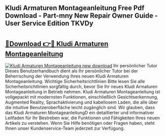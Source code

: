 ## Kludi Armaturen Montageanleitung Free Pdf Download - Part-mny New Repair Owner Guide - User Service Edition TKVDy

# <h2><a href="http://df6sm3.blite.top/?on=Kludi+Armaturen+Montageanleitung">🔗Download 👉🔴 Kludi Armaturen Montageanleitung</a></h2>

[![Kludi Armaturen Montageanleitung new download](https://i.imgur.com/lujVjoI.png)](http://df6sm3.blite.top/?on=Kludi+Armaturen+Montageanleitung)
Ihr persönlicher Tutor Dieses Benutzerhandbuch dient als Ihr persönlicher Tutor bei der Beherrschung der Verwendung Ihres neuen Kludi Armaturen Montageanleitung. Wichtige Sicherheitsrichtlinien Bitte lesen Sie alle Sicherheitsrichtlinien sorgfältig durch, bevor Sie Ihr neues Kludi Armaturen Montageanleitung in Betrieb nehmen. Kludi Armaturen Montageanleitung ist vollgepackt mit modernsten Funktionen, einschließlich Gesichtserkennung, Augmented Reality, Sprachaktivierung und kabellosem Laden, die alle über die intuitive Benutzeroberfläche leicht zugänglich sind. Wir glauben, dass das Kludi Armaturen MontageanleitungD ein detaillierter und informativer Leitfaden für Ihr Bestreben war, die Funktionen und Fähigkeiten Ihres neuen Artikels zu verstehen. Wenn Sie Hilfe benötigen oder Fragen haben, steht Ihnen unser Kundenservice-Team jederzeit zur Verfügung.
